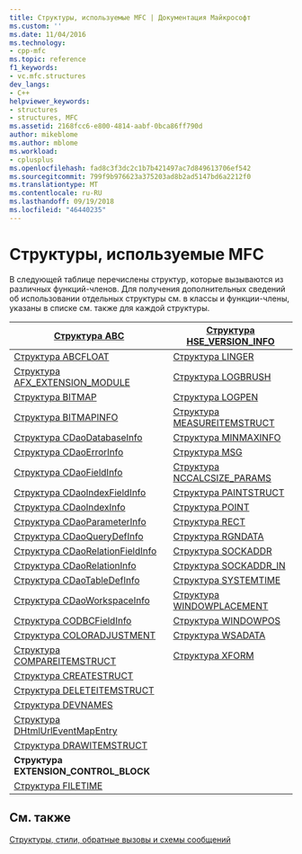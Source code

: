 ```yaml
---
title: Структуры, используемые MFC | Документация Майкрософт
ms.custom: ''
ms.date: 11/04/2016
ms.technology:
- cpp-mfc
ms.topic: reference
f1_keywords:
- vc.mfc.structures
dev_langs:
- C++
helpviewer_keywords:
- structures
- structures, MFC
ms.assetid: 2168fcc6-e800-4814-aabf-0bca86ff790d
author: mikeblome
ms.author: mblome
ms.workload:
- cplusplus
ms.openlocfilehash: fad8c3f3dc2c1b7b421497ac7d849613706ef542
ms.sourcegitcommit: 799f9b976623a375203ad8b2ad5147bd6a2212f0
ms.translationtype: MT
ms.contentlocale: ru-RU
ms.lasthandoff: 09/19/2018
ms.locfileid: "46440235"
---
```

# <a name="structures-used-by-mfc"></a>Структуры, используемые MFC

В следующей таблице перечислены структур, которые вызываются из различных функций-членов. Для получения дополнительных сведений об использовании отдельных структуры см. в классы и функции-члены, указаны в списке см. также для каждой структуры.

|[Структура ABC](../../mfc/reference/abc-structure.md)|[Структура HSE_VERSION_INFO](../../mfc/reference/hse-version-info-structure.md)|
|--------------------------------------------------------------------------------------------------------------|-----------------------------------------------------------------------------------------------------------------------------|
|[Структура ABCFLOAT](../../mfc/reference/abcfloat-structure.md)|[Структура LINGER](../../mfc/reference/linger-structure.md)|
|[Структура AFX_EXTENSION_MODULE](../../mfc/reference/afx-extension-module-structure.md)|[Структура LOGBRUSH](../../mfc/reference/logbrush-structure.md)|
|[Структура BITMAP](../../mfc/reference/bitmap-structure.md)|[Структура LOGPEN](../../mfc/reference/logpen-structure.md)|
|[Структура BITMAPINFO](../../mfc/reference/bitmapinfo-structure.md)|[Структура MEASUREITEMSTRUCT](../../mfc/reference/measureitemstruct-structure.md)|
|[Структура CDaoDatabaseInfo](../../mfc/reference/cdaodatabaseinfo-structure.md)|[Структура MINMAXINFO](../../mfc/reference/minmaxinfo-structure.md)|
|[Структура CDaoErrorInfo](../../mfc/reference/cdaoerrorinfo-structure.md)|[Структура MSG](../../mfc/reference/msg-structure1.md)|
|[Структура CDaoFieldInfo](../../mfc/reference/cdaofieldinfo-structure.md)|[Структура NCCALCSIZE_PARAMS](../../mfc/reference/nccalcsize-params-structure.md)|
|[Структура CDaoIndexFieldInfo](../../mfc/reference/cdaoindexfieldinfo-structure.md)|[Структура PAINTSTRUCT](../../mfc/reference/paintstruct-structure.md)|
|[Структура CDaoIndexInfo](../../mfc/reference/cdaoindexinfo-structure.md)|[Структура POINT](../../mfc/reference/point-structure1.md)|
|[Структура CDaoParameterInfo](../../mfc/reference/cdaoparameterinfo-structure.md)|[Структура RECT](../../mfc/reference/rect-structure1.md)|
|[Структура CDaoQueryDefInfo](../../mfc/reference/cdaoquerydefinfo-structure.md)|[Структура RGNDATA](../../mfc/reference/rgndata-structure.md)|
|[Структура CDaoRelationFieldInfo](../../mfc/reference/cdaorelationfieldinfo-structure.md)|[Структура SOCKADDR](../../mfc/reference/sockaddr-structure.md)|
|[Структура CDaoRelationInfo](../../mfc/reference/cdaorelationinfo-structure.md)|[Структура SOCKADDR_IN](../../mfc/reference/sockaddr-in-structure.md)|
|[Структура CDaoTableDefInfo](../../mfc/reference/cdaotabledefinfo-structure.md)|[Структура SYSTEMTIME](systemtime-structure1.md)
|[Структура CDaoWorkspaceInfo](../../mfc/reference/cdaoworkspaceinfo-structure.md)|[Структура WINDOWPLACEMENT](../../mfc/reference/windowplacement-structure.md)|
|[Структура CODBCFieldInfo](../../mfc/reference/codbcfieldinfo-structure.md)|[Структура WINDOWPOS](../../mfc/reference/windowpos-structure1.md)
|[Структура COLORADJUSTMENT](../../mfc/reference/coloradjustment-structure.md)|[Структура WSADATA](../../mfc/reference/wsadata-structure.md)|
|[Структура COMPAREITEMSTRUCT](../../mfc/reference/compareitemstruct-structure.md)|[Структура XFORM](../../mfc/reference/xform-structure.md)|
|[Структура CREATESTRUCT](../../mfc/reference/createstruct-structure.md)||
|[Структура DELETEITEMSTRUCT](../../mfc/reference/deleteitemstruct-structure.md)||
|[Структура DEVNAMES](../../mfc/reference/devnames-structure.md)||
|[Структура DHtmlUrlEventMapEntry](../../mfc/reference/dhtmlurleventmapentry-structure.md)||
|[Структура DRAWITEMSTRUCT](../../mfc/reference/drawitemstruct-structure.md)||
|**Структура EXTENSION_CONTROL_BLOCK**||
|[Структура FILETIME](../../mfc/reference/filetime-structure.md)

## <a name="see-also"></a>См. также

[Структуры, стили, обратные вызовы и схемы сообщений](../../mfc/reference/structures-styles-callbacks-and-message-maps.md)

